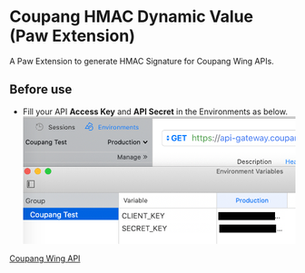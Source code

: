 # Coupang HMAC Dynamic Value (Paw Extension)

A Paw Extension to generate HMAC Signature for Coupang Wing APIs.

## Before use
* Fill your API **Access Key** and **API Secret** in the Environments as below.
![](coupanghmac.png)

[Coupang Wing API](https://developers.coupangcorp.com/)

